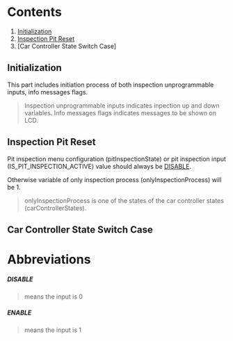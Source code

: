 # Contents

 1. [Initialization](#initialization)
 2. [Inspection Pit Reset](#inspection-pit-reset)
 3. [Car Controller State Switch Case]
 
## Initialization
This part includes initiation process of both inspection unprogrammable inputs, info messages flags.
>Inspection unprogrammable inputs indicates inpection up and down variables.
>Info messages flags indicates messages to be shown on LCD.

## Inspection Pit Reset
Pit inspection menu configuration (pitInspectionState) or pit inspection input (IS_PIT_INSPECTION_ACTIVE) value should always be [DISABLE](#disable).

Otherwise variable of only inspection process (onlyInspectionProcess) will be 1.

>onlyInspectionProcess is one of the states of the car controller states (carControllerStates).

## Car Controller State Switch Case

# Abbreviations

 ##### **DISABLE** 
 > means the input is 0
 ##### **ENABLE**
 > means the input is 1
